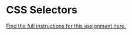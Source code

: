 # CSS Selectors

[Find the full instructions for this assignment here.](
https://alexa.bitmaker.co/wdi/september-2017/assignments/2847/latest)

